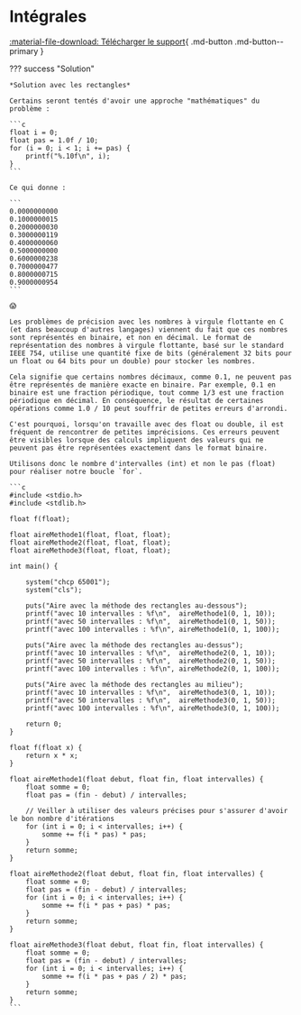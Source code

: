 # Intégrales

[:material-file-download: Télécharger le support](../../pdf/cours/bts1/bts1_mathsxsti_integrales.pdf){ .md-button .md-button--primary }

??? success "Solution"

    *Solution avec les rectangles*

    Certains seront tentés d'avoir une approche "mathématiques" du problème :

    ```c
    float i = 0;
    float pas = 1.0f / 10;
    for (i = 0; i < 1; i += pas) {
        printf("%.10f\n", i);
    }
    ```

    Ce qui donne :
    
    ```
    0.0000000000
    0.1000000015
    0.2000000030
    0.3000000119
    0.4000000060
    0.5000000000
    0.6000000238
    0.7000000477
    0.8000000715
    0.9000000954
    ```

    😱

    Les problèmes de précision avec les nombres à virgule flottante en C (et dans beaucoup d'autres langages) viennent du fait que ces nombres sont représentés en binaire, et non en décimal. Le format de représentation des nombres à virgule flottante, basé sur le standard IEEE 754, utilise une quantité fixe de bits (généralement 32 bits pour un float ou 64 bits pour un double) pour stocker les nombres.

    Cela signifie que certains nombres décimaux, comme 0.1, ne peuvent pas être représentés de manière exacte en binaire. Par exemple, 0.1 en binaire est une fraction périodique, tout comme 1/3 est une fraction périodique en décimal. En conséquence, le résultat de certaines opérations comme 1.0 / 10 peut souffrir de petites erreurs d'arrondi.

    C'est pourquoi, lorsqu'on travaille avec des float ou double, il est fréquent de rencontrer de petites imprécisions. Ces erreurs peuvent être visibles lorsque des calculs impliquent des valeurs qui ne peuvent pas être représentées exactement dans le format binaire.

    Utilisons donc le nombre d'intervalles (int) et non le pas (float) pour réaliser notre boucle `for`.

    ```c
    #include <stdio.h>
    #include <stdlib.h>

    float f(float);

    float aireMethode1(float, float, float);
    float aireMethode2(float, float, float);
    float aireMethode3(float, float, float);

    int main() {

        system("chcp 65001");
        system("cls");

        puts("Aire avec la méthode des rectangles au-dessous");
        printf("avec 10 intervalles : %f\n",  aireMethode1(0, 1, 10));
        printf("avec 50 intervalles : %f\n",  aireMethode1(0, 1, 50));
        printf("avec 100 intervalles : %f\n", aireMethode1(0, 1, 100));

        puts("Aire avec la méthode des rectangles au-dessus");
        printf("avec 10 intervalles : %f\n",  aireMethode2(0, 1, 10));
        printf("avec 50 intervalles : %f\n",  aireMethode2(0, 1, 50));
        printf("avec 100 intervalles : %f\n", aireMethode2(0, 1, 100));

        puts("Aire avec la méthode des rectangles au milieu");
        printf("avec 10 intervalles : %f\n",  aireMethode3(0, 1, 10));
        printf("avec 50 intervalles : %f\n",  aireMethode3(0, 1, 50));
        printf("avec 100 intervalles : %f\n", aireMethode3(0, 1, 100));

        return 0;
    }

    float f(float x) {
        return x * x;
    }

    float aireMethode1(float debut, float fin, float intervalles) {
        float somme = 0;
        float pas = (fin - debut) / intervalles;

        // Veiller à utiliser des valeurs précises pour s'assurer d'avoir le bon nombre d'itérations        
        for (int i = 0; i < intervalles; i++) { 
            somme += f(i * pas) * pas;
        }
        return somme;
    }

    float aireMethode2(float debut, float fin, float intervalles) {
        float somme = 0;
        float pas = (fin - debut) / intervalles;
        for (int i = 0; i < intervalles; i++) {
            somme += f(i * pas + pas) * pas;
        }
        return somme;
    }

    float aireMethode3(float debut, float fin, float intervalles) {
        float somme = 0;
        float pas = (fin - debut) / intervalles;
        for (int i = 0; i < intervalles; i++) {
            somme += f(i * pas + pas / 2) * pas;
        }
        return somme;
    }
    ```